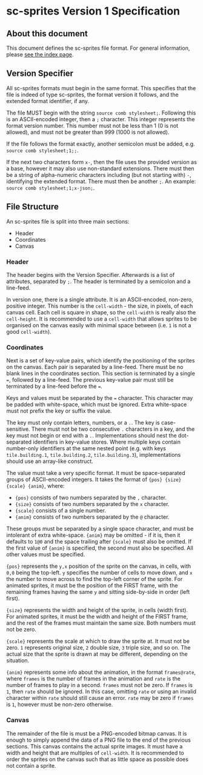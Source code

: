 ---
---
# sc-sprites Version 1 Specification

## About this document

This document defines the sc-sprites file format. For general information,
please [see the index page](..).


## Version Specifier

All sc-sprites formats must begin in the same format. This specifies that the
file is indeed of type sc-sprites, the format version it follows, and the
extended format identifier, if any.

The file MUST begin with the string `source comb stylesheet;`. Following this is
an ASCII-encoded integer, then a `;` character. This integer represents the
format version number. This number must not be less than 1 (0 is not allowed),
and must not be greater than 999 (1000 is not allowed).

If the file follows the format exactly, another semicolon must be added, e.g.
`source comb stylesheet;1;;`.

If the next two characters form `x-`, then the file uses the provided version
as a base, however it may also use non-standard extensions. There must then be a
string of alpha-numeric characters including (but not starting with) `-`,
identifying the extended format. There must then be another `;`. An example:
`source comb stylesheet;1;x-json;`.


## File Structure

An sc-sprites file is split into three main sections:

- Header
- Coordinates
- Canvas


### Header

The header begins with the Version Specifier. Afterwards is a list of
attributes, separated by `;`. The header is terminated by a semicolon and a
line-feed.

In version one, there is a single attribute. It is an ASCII-encoded, non-zero,
positive integer. This number is the `cell-width` - the size, in pixels, of each
canvas cell. Each cell is square in shape, so the `cell-width` is really also
the `cell-height`. It is recommended to use a `cell-width` that allows sprites
to be organised on the canvas easily with minimal space between (i.e. `1` is not
a good `cell-width`).


### Coordinates

Next is a set of key-value pairs, which identify the positioning of the sprites
on the canvas. Each pair is separated by a line-feed. There must be no blank
lines in the coordinates section. This section is terminated by a single `=`,
followed by a line-feed. The previous key-value pair must still be terminated by
a line-feed before the `=`.

Keys and values must be separated by the `=` character. This character may be
padded with white-space, which must be ignored. Extra white-space must not
prefix the key or suffix the value.

The key must only contain letters, numbers, or a `.`. The key is case-sensitive.
There must not be two consecutive `.` characters in a key, and the key must not
begin or end with a `.`. Implementations should nest the dot-separated
identifiers in key-value stores. Where multiple keys contain number-only
identifiers at the same nested point (e.g. with keys `tile.building.1`,
`tile.building.2`, `tile.building.3`), implementations should use an array-like
construct.

The value must take a very specific format. It must be space-separated groups of
ASCII-encoded integers. It takes the format of `{pos} {size} {scale} {anim}`,
where:

- `{pos}` consists of two numbers separated by the `,` character.
- `{size}` consists of two numbers separated by the `x` character.
- `{scale}` consists of a single number.
- `{anim}` consists of two numbers separated by the `@` character.

These groups must be separated by a single space character, and must be
intolerant of extra white-space. `{anim}` may be omitted - if it is, then it
defaults to `1@0` and the space trailing after `{scale}` must also be omitted.
If the first value of `{anim}` is specified, the second must also be specified.
All other values must be specified.

`{pos}` represents the `y,x` position of the sprite on the canvas, in cells,
with `0,0` being the top-left. `y` specifies the number of cells to move down,
and `x` the number to move across to find the top-left corner of the sprite. For
animated sprites, it must be the position of the FIRST frame, with the remaining
frames having the same `y` and sitting side-by-side in order (left first).

`{size}` represents the width and height of the sprite, in cells (width first).
For animated sprites, it must be the width and height of the FIRST frame, and
the rest of the frames must maintain the same size. Both numbers must not be
zero.

`{scale}` represents the scale at which to draw the sprite at. It must not be
zero. `1` represents original size, `2` double size, `3` triple size, and so on.
The actual size that the sprite is drawn at may be different, depending on the
situation.

`{anim}` represents some info about the animation, in the format `frames@rate`,
where `frames` is the number of frames in the animation and `rate` is the number
of frames to play in a second. `frames` must not be zero. If `frames` is `1`,
then `rate` should be ignored. In this case, omitting `rate` or using an invalid
character within `rate` should still cause an error. `rate` may be zero if
`frames` is `1`, however must be non-zero otherwise.


### Canvas

The remainder of the file is must be a PNG-encoded bitmap canvas. It is enough
to simply append the data of a PNG file to the end of the previous sections.
This canvas contains the actual sprite images. It must have a width and height
that are multiples of `cell-width`. It is recommended to order the sprites on
the canvas such that as little space as possible does not contain a sprite.
